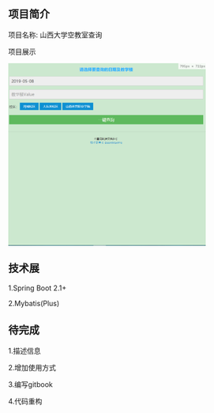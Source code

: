 ## 项目简介

项目名称: 山西大学空教室查询

项目展示

<img src="https://raw.githubusercontent.com/BoomManPro/sxu-room-search/master/doc/description/image1.png" width="400" hegiht="1000" align=center />




## 技术展

1.Spring Boot 2.1+

2.Mybatis(Plus)




## 待完成

1.描述信息

2.增加使用方式

3.编写gitbook

4.代码重构
